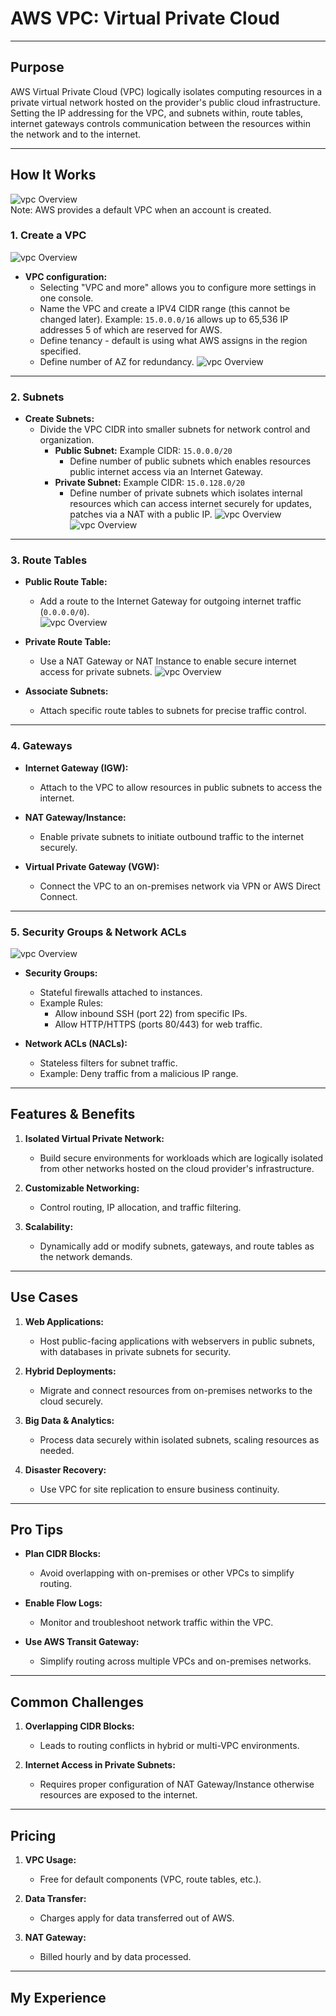 # **AWS VPC: Virtual Private Cloud**

---

## **Purpose**
AWS Virtual Private Cloud (VPC) logically isolates computing resources in a private virtual network hosted on the provider's public cloud infrastructure. Setting the IP addressing for the VPC, and subnets within, route tables, internet gateways controls communication between the resources within the network and to the internet.

---

## **How It Works**
![vpc Overview](Assets/vpc1.png)  
Note: AWS provides a default VPC when an account is created.

### **1. Create a VPC**
![vpc Overview](Assets/vpc2.png)
- **VPC configuration:**  
  - Selecting "VPC and more" allows you to configure more settings in one console.
  - Name the VPC and create a IPV4 CIDR range (this cannot be changed later). Example: `15.0.0.0/16` allows up to 65,536 IP addresses 5 of which are reserved for AWS.  
  - Define tenancy - default is using what AWS assigns in the region specified.
  - Define number of AZ for redundancy.
![vpc Overview](Assets/vpc3.png)
---

### **2. Subnets**
- **Create Subnets:**  
  - Divide the VPC CIDR into smaller subnets for network control and organization.  
    - **Public Subnet:** Example CIDR: `15.0.0.0/20`  
      - Define number of public subnets which enables resources public internet access via an Internet Gateway.  
    - **Private Subnet:** Example CIDR: `15.0.128.0/20`  
      - Define number of private subnets which isolates internal resources which can access internet securely for updates, patches via a NAT with a public IP.
![vpc Overview](Assets/vpc4.png)
![vpc Overview](Assets/vpc5.png)
---

### **3. Route Tables**
- **Public Route Table:**  
  - Add a route to the Internet Gateway for outgoing internet traffic (`0.0.0.0/0`).  
  ![vpc Overview](Assets/vpc6.png)

- **Private Route Table:**  
  - Use a NAT Gateway or NAT Instance to enable secure internet access for private subnets.
  ![vpc Overview](Assets/vpc7.png)

- **Associate Subnets:**  
  - Attach specific route tables to subnets for precise traffic control.

---

### **4. Gateways**
- **Internet Gateway (IGW):**  
  - Attach to the VPC to allow resources in public subnets to access the internet.

- **NAT Gateway/Instance:**  
  - Enable private subnets to initiate outbound traffic to the internet securely.

- **Virtual Private Gateway (VGW):**  
  - Connect the VPC to an on-premises network via VPN or AWS Direct Connect.

---

### **5. Security Groups & Network ACLs**
![vpc Overview](Assets/vpc8.png)
- **Security Groups:**  
  - Stateful firewalls attached to instances.  
  - Example Rules:  
    - Allow inbound SSH (port 22) from specific IPs.  
    - Allow HTTP/HTTPS (ports 80/443) for web traffic.  

- **Network ACLs (NACLs):**  
  - Stateless filters for subnet traffic.  
  - Example: Deny traffic from a malicious IP range.

---

## **Features & Benefits**

1. **Isolated Virtual Private Network:**  
   - Build secure environments for workloads which are logically isolated from other networks hosted on the cloud provider's infrastructure.

2. **Customizable Networking:**  
   - Control routing, IP allocation, and traffic filtering.

3. **Scalability:**  
   - Dynamically add or modify subnets, gateways, and route tables as the network demands.


---

## **Use Cases**

1. **Web Applications:**  
   - Host public-facing applications with webservers in public subnets, with databases in private subnets for security.

2. **Hybrid Deployments:**  
   - Migrate and connect resources from on-premises networks to the cloud securely.

3. **Big Data & Analytics:**  
   - Process data securely within isolated subnets, scaling resources as needed.

4. **Disaster Recovery:**  
   - Use VPC for site replication to ensure business continuity.

---

## **Pro Tips**

- **Plan CIDR Blocks:**  
  - Avoid overlapping with on-premises or other VPCs to simplify routing.

- **Enable Flow Logs:**  
  - Monitor and troubleshoot network traffic within the VPC.

- **Use AWS Transit Gateway:**  
  - Simplify routing across multiple VPCs and on-premises networks.

---

## **Common Challenges**

1. **Overlapping CIDR Blocks:**  
   - Leads to routing conflicts in hybrid or multi-VPC environments.

2. **Internet Access in Private Subnets:**  
   - Requires proper configuration of NAT Gateway/Instance otherwise resources are exposed to the internet.

---

## **Pricing**

1. **VPC Usage:**  
   - Free for default components (VPC, route tables, etc.).

2. **Data Transfer:**  
   - Charges apply for data transferred out of AWS.

3. **NAT Gateway:**  
   - Billed hourly and by data processed.


---

## **My Experience**
